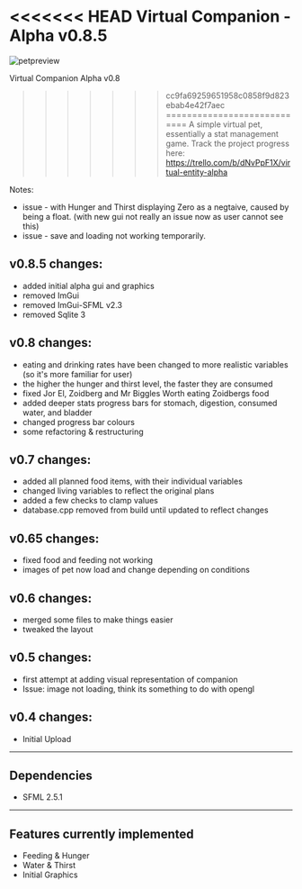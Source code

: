 <<<<<<< HEAD
Virtual Companion - Alpha v0.8.5
=======
![petpreview](https://user-images.githubusercontent.com/80003435/144223734-b4140253-bc67-4501-8218-18dc4aa10471.png)

Virtual Companion Alpha v0.8
>>>>>>> cc9fa69259651958c0858f9d823ebab4e42f7aec
============================
A simple virtual pet, essentially a stat management game.
Track the project progress here: https://trello.com/b/dNvPpF1X/virtual-entity-alpha


Notes:
* issue - with Hunger and Thirst displaying Zero as a negtaive, caused by being a float. (with new gui not really an issue now as user cannot see this)
* issue - save and loading not working temporarily.

v0.8.5 changes:
-------------
* added initial alpha gui and graphics
* removed ImGui
* removed ImGui-SFML v2.3
* removed Sqlite 3

v0.8 changes:
-------------
* eating and drinking rates have been changed to more realistic variables (so it's more familiar for user)
* the higher the hunger and thirst level, the faster they are consumed
* fixed Jor El, Zoidberg and Mr Biggles Worth eating Zoidbergs food
* added deeper stats progress bars for stomach, digestion, consumed water, and bladder
* changed progress bar colours
* some refactoring & restructuring

v0.7 changes:
-------------
* added all planned food items, with their individual variables
* changed living variables to reflect the original plans
* added a few checks to clamp values
* database.cpp removed from build until updated to reflect changes

v0.65 changes:
-------------
* fixed food and feeding not working
* images of pet now load and change depending on conditions

v0.6 changes:
-------------
* merged some files to make things easier
* tweaked the layout

v0.5 changes:
-------------
* first attempt at adding visual representation of companion
* Issue: image not loading, think its something to do with opengl 

v0.4 changes:
-------------
* Initial Upload

------------
Dependencies
------------
* SFML 2.5.1

---------------------------
Features currently implemented
---------------------------
- Feeding & Hunger
- Water & Thirst
- Initial Graphics



